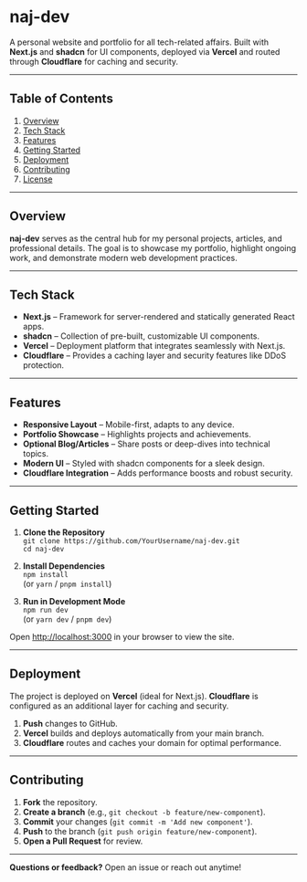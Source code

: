 # naj-dev

A personal website and portfolio for all tech-related affairs. Built with **Next.js** and **shadcn** for UI components, deployed via **Vercel** and routed through **Cloudflare** for caching and security.

---

## Table of Contents

1. [Overview](#overview)  
2. [Tech Stack](#tech-stack)  
3. [Features](#features)  
4. [Getting Started](#getting-started)  
5. [Deployment](#deployment)  
6. [Contributing](#contributing)  
7. [License](#license)

---

## Overview

**naj-dev** serves as the central hub for my personal projects, articles, and professional details. The goal is to showcase my portfolio, highlight ongoing work, and demonstrate modern web development practices.

---

## Tech Stack

- **Next.js** – Framework for server-rendered and statically generated React apps.
- **shadcn** – Collection of pre-built, customizable UI components.
- **Vercel** – Deployment platform that integrates seamlessly with Next.js.
- **Cloudflare** – Provides a caching layer and security features like DDoS protection.

---

## Features

- **Responsive Layout** – Mobile-first, adapts to any device.
- **Portfolio Showcase** – Highlights projects and achievements.
- **Optional Blog/Articles** – Share posts or deep-dives into technical topics.
- **Modern UI** – Styled with shadcn components for a sleek design.
- **Cloudflare Integration** – Adds performance boosts and robust security.

---

## Getting Started

1. **Clone the Repository**  
   `git clone https://github.com/YourUsername/naj-dev.git`  
   `cd naj-dev`

2. **Install Dependencies**  
   `npm install`  
   (or `yarn` / `pnpm install`)

3. **Run in Development Mode**  
   `npm run dev`  
   (or `yarn dev` / `pnpm dev`)  

Open [http://localhost:3000](http://localhost:3000) in your browser to view the site.

---

## Deployment

The project is deployed on **Vercel** (ideal for Next.js). **Cloudflare** is configured as an additional layer for caching and security.

1. **Push** changes to GitHub.
2. **Vercel** builds and deploys automatically from your main branch.
3. **Cloudflare** routes and caches your domain for optimal performance.

---

## Contributing

1. **Fork** the repository.  
2. **Create a branch** (e.g., `git checkout -b feature/new-component`).  
3. **Commit** your changes (`git commit -m 'Add new component'`).  
4. **Push** to the branch (`git push origin feature/new-component`).  
5. **Open a Pull Request** for review.

---

**Questions or feedback?** Open an issue or reach out anytime!